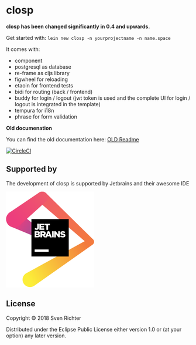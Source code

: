 # closp 

**closp has been changed significantly in 0.4 and upwards.**

Get started with: `lein new closp -n yourprojectname -n name.space` 

It comes with: 
- component
- postgresql as database
- re-frame as cljs library
- figwheel for reloading
- etaoin for frontend tests
- bidi for routing (back / frontend)
- buddy for login / logout (jwt token is used and the complete UI for login / logout is integrated in the template)
- tempura for i18n
- phrase for form validation




**Old documenation**

You can find the old documentation here: [OLD Readme](README_OLD.md)

[![CircleCI](https://circleci.com/gh/sveri/closp.svg?style=svg)](https://circleci.com/gh/sveri/closp)
 


## Supported by

The development of closp is supported by Jetbrains and their awesome IDE

[![Jetbrains Logo](jetbrains.svg)](https://www.jetbrains.com/)

 

## License

Copyright © 2018 Sven Richter

Distributed under the Eclipse Public License either version 1.0 or (at
your option) any later version.
